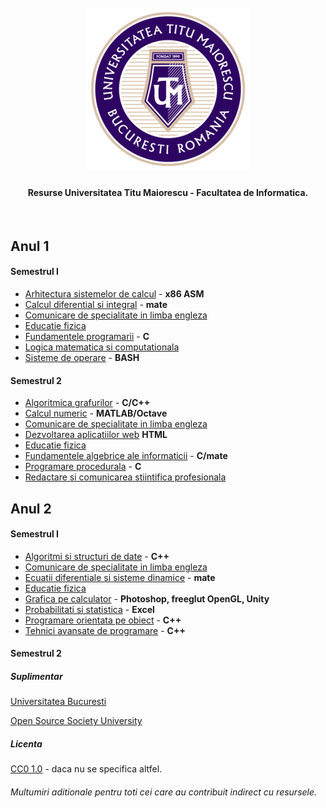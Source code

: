 <h1 align="center">
  <br>
  <a href="https://github.com/ArmynC/ArminC-UTM-Info/archive/refs/heads/main.zip"><img src="https://raw.githubusercontent.com/ArmynC/ArminC-UTM-Info/main/sigla.png" alt="UTM"></a>
</h1>

<h4 align="center">Resurse Universitatea Titu Maiorescu - Facultatea de Informatica.</h4>
<br>

**Anul 1**
---

#### Semestrul I

* [Arhitectura sistemelor de calcul](https://github.com/ArmynC/ArminC-UTM-Info/tree/main/Anul%201/Semestrul%20I/Arhitectura%20sistemelor%20de%20calcul) - **x86 ASM**
* [Calcul diferential si integral](https://github.com/ArmynC/ArminC-UTM-Info/tree/main/Anul%201/Semestrul%20I/Calcul%20diferential%20si%20integral) - **mate**
* [Comunicare de specialitate in limba engleza](https://github.com/ArmynC/ArminC-UTM-Info/tree/main/Anul%201/Semestrul%20I/Comunicare%20de%20specialitate%20in%20limba%20engleza)
* [Educatie fizica](https://github.com/ArmynC/ArminC-UTM-Info/tree/main/Anul%201/Semestrul%20I/Educatie%20fizica)
* [Fundamentele programarii](https://github.com/ArmynC/ArminC-UTM-Info/tree/main/Anul%201/Semestrul%20I/Fundamentele%20programarii) - **C**
* [Logica matematica si computationala](https://github.com/ArmynC/ArminC-UTM-Info/tree/main/Anul%201/Semestrul%20I/Logica%20matematica%20si%20computationala)
* [Sisteme de operare](https://github.com/ArmynC/ArminC-UTM-Info/tree/main/Anul%201/Semestrul%20I/Sisteme%20de%20operare) - **BASH**

#### Semestrul 2

* [Algoritmica grafurilor](https://github.com/ArmynC/ArminC-UTM-Info/tree/main/Anul%201/Semestrul%20II/Algoritmica%20grafurilor) - **C/C++**
* [Calcul numeric](https://github.com/ArmynC/ArminC-UTM-Info/tree/main/Anul%201/Semestrul%20II/Calcul%20numeric) - **MATLAB/Octave**
* [Comunicare de specialitate in limba engleza](https://github.com/ArmynC/ArminC-UTM-Info/tree/main/Anul%201/Semestrul%20II/Comunicare%20de%20specialitate%20in%20limba%20engleza) 
* [Dezvoltarea aplicatiilor web](https://github.com/ArmynC/ArminC-UTM-Info/tree/main/Anul%201/Semestrul%20II/Dezvoltarea%20aplicatiilor%20web) **HTML**
* [Educatie fizica](https://github.com/ArmynC/ArminC-UTM-Info/tree/main/Anul%201/Semestrul%20II/Educatie%20fizica)
* [Fundamentele algebrice ale informaticii](https://github.com/ArmynC/ArminC-UTM-Info/tree/main/Anul%201/Semestrul%20II/Fundamentele%20algebrice%20ale%20informaticii) - **C/mate**
* [Programare procedurala](https://github.com/ArmynC/ArminC-UTM-Info/tree/main/Anul%201/Semestrul%20II/Programare%20procedurala) - **C**
* [Redactare si comunicarea stiintifica profesionala](https://github.com/ArmynC/ArminC-UTM-Info/tree/main/Anul%201/Semestrul%20II/Redactare%20si%20comunicarea%20stiintifica%20profesionala)

**Anul 2**
---

#### Semestrul I

* [Algoritmi si structuri de date](https://github.com/ArmynC/ArminC-UTM-Info/tree/main/Anul%202/Semestrul%201/Algoritmi%20si%20structuri%20de%20date) - **C++**
* [Comunicare de specialitate in limba engleza](https://github.com/ArmynC/ArminC-UTM-Info/tree/main/Anul%202/Semestrul%201/Comunicare%20de%20specialitate%20in%20limba%20engleza)
* [Ecuatii diferentiale si sisteme dinamice](https://github.com/ArmynC/ArminC-UTM-Info/tree/main/Anul%202/Semestrul%201/Ecuatii%20diferentiale%20si%20sisteme%20dinamice) - **mate**
* [Educatie fizica](https://github.com/ArmynC/ArminC-UTM-Info/tree/main/Anul%202/Semestrul%201/Educatie%20fizica)
* [Grafica pe calculator](https://github.com/ArmynC/ArminC-UTM-Info/tree/main/Anul%202/Semestrul%201/Grafica%20pe%20calculator) - **Photoshop, freeglut OpenGL, Unity**
* [Probabilitati si statistica](https://github.com/ArmynC/ArminC-UTM-Info/tree/main/Anul%202/Semestrul%201/Probabilitati%20si%20statistica) - **Excel**
* [Programare orientata pe obiect](https://github.com/ArmynC/ArminC-UTM-Info/tree/main/Anul%202/Semestrul%201/Programare%20orientata%20pe%20obiect) - **C++**
* [Tehnici avansate de programare](https://github.com/ArmynC/ArminC-UTM-Info/tree/main/Anul%202/Semestrul%201/Tehnici%20avansate%20de%20programare) - **C++**

#### Semestrul 2

##### Suplimentar
[Universitatea Bucuresti](https://github.com/DLarisa/FMI-Materials-BachelorDegree-UniBuc)

[Open Source Society University](https://github.com/ossu/computer-science)

##### Licenta
[CC0 1.0](https://tldrlegal.com/license/creative-commons-cc0-1.0-universal) - daca nu se specifica altfel.

###### Multumiri aditionale pentru toti cei care au contribuit indirect cu resursele.